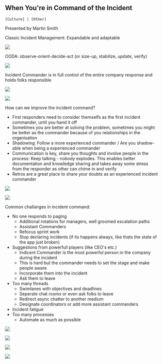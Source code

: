 ## When You're in Command of the Incident

`[Culture] | [Other]`

Presented by Martin Smith
  
Classic Incident Management: Expandable and adaptable

![](./reference/Incident_Management/1.png)

OODA: observe-orient-decide-act (or size-up, stabilize, update, verify)

![](./reference/Incident_Management/2.png)

Incident Commander is in full control of the entire company response and holds folks responsible

![](./reference/Incident_Management/3.png)

![](./reference/Incident_Management/4.png)

How can we improve the incident command?
* First responders need to consider themselfs as the first incident commander, until you hand it off
* Sometimes you are better at solving the problem, sometimes you might be better as the commander because of you relationships in the organisation
* Shadowing: Follow a more experienced commander / Are you shadow-able when being a experienced commander
* Communication is key, share you thoughts and involve people in the process: Keep talking - nobody explodes. This enables better documentation and knowledge sharing and takes away some stress from the responder as other can chime in and verify
* Retros are a great place to share your doubts as an experienced incident commander

![](./reference/Incident_Management/5.png)

![](./reference/Incident_Management/6.png)
  
Common challanges in incident command:
* No one responds to paging
  * Additional rotations for managers, well groomed escalation paths
  * Assistant Commanders
  * Refocus sprint work
  * Stop declaring incidents (if its happens always, like thats the state of the app just broken)
* Suggestions from powerfull players (like CEO's etc.)
  * Indicent Commander is the most powerful person in the company during the incident
  * This is hard but the commander needs to set the stage and make people aware
  * Incorporate them into the incident
  * Ask them to leave
* Too many threads
  * Swimlanes with objectives and deadlines
  * Seperate chat rooms or even ask folks to leave
  * Redirect async chatter to another medium
  * Designate coordinators or add more assistant commanders
* Incident fatigue
* Too many processes
  * Automate as much as possible

![](./reference/Incident_Management/8.png)

![](./reference/Incident_Management/9.png)

![](./reference/Incident_Management/10.png)

![](./reference/Incident_Management/11.png)